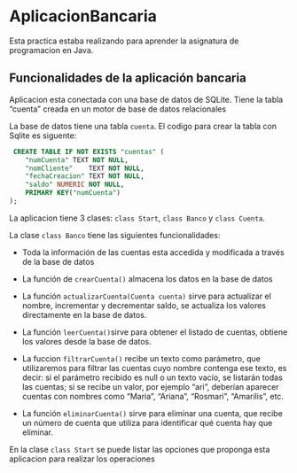 # AplicacionBancaria

Esta practica estaba realizando para aprender la asignatura de programacion en Java.
## Funcionalidades de la aplicación bancaria

Aplicacion esta conectada con una base de datos de SQLite. Tiene la tabla “cuenta” creada en un motor de base de datos relacionales

La base de datos tiene una tabla `cuenta`. El codigo para crear la tabla con Sqlite es siguente: 
```sql
 CREATE TABLE IF NOT EXISTS "cuentas" (
	"numCuenta"	TEXT NOT NULL,
	"nomCliente"	TEXT NOT NULL,
	"fechaCreacion"	TEXT NOT NULL,
	"saldo"	NUMERIC NOT NULL,
	PRIMARY KEY("numCuenta")
);
```
La aplicacion tiene 3 clases: `class Start`, `class Banco` y `class Cuenta`.

La clase `class Banco` tiene las siguientes funcionalidades:

- Toda la información de las cuentas esta accedida y modificada a través de la base de datos

- La función de `сrearCuenta()` almacena los datos en la base de datos

- La función `actualizarCuenta(Cuenta cuenta)` sirve para actualizar el nombre, incrementar y decrementar saldo, se  actualiza los valores directamente en la base de datos.

- La función `leerCuenta()`sirve para obtener el listado de cuentas,  obtiene los valores desde la base de datos.

- La fuccion `filtrarCuenta()` recibe un texto como parámetro, que utilizaremos para filtrar las cuentas cuyo nombre contenga ese texto, es decir: si el parámetro recibido es null o un texto vacío, se listarán todas las cuentas; si se recibe un valor, por ejemplo “ari”, deberían aparecer cuentas con nombres como “Maria”, “Ariana”, “Rosmari”, “Amarilis”, etc.

- La función `eliminarCuenta()` sirve para eliminar una cuenta, que recibe un número de cuenta que utiliza para identificar qué cuenta hay que eliminar.

En la clase `class Start` se puede listar las opciones que proponga esta aplicacion para realizar los operaciones
